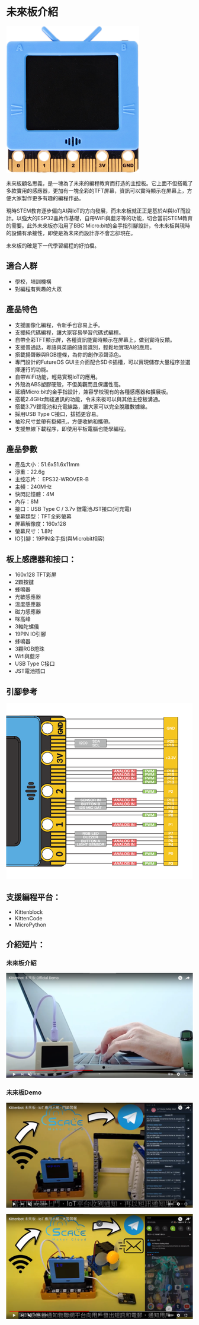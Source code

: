 # 未來板介紹

![](./images/futureboard1.png)

未來板顧名思義，是一塊為了未來的編程教育而打造的主控板。它上面不但搭載了多款實用的感應器，更加有一塊全彩的TFT屏幕，資訊可以實時顯示在屏幕上，方便大家製作更多有趣的編程作品。

現時STEM教育逐步偏向AI與IoT的方向發展，而未來板就正正是基於AI與IoT而設計。以強大的ESP32晶片作基礎，自帶WiFi與藍牙等的功能，切合當前STEM教育的需要。此外未來板亦沿用了BBC Micro:bit的金手指引腳設計，令未來板與現時的設備有承接性，即使是為未來而設計亦不會忘卻現在。

未來板的確是下一代學習編程的好拍檔。

## 適合人群

- 學校，培訓機構
- 對編程有興趣的大眾

## 產品特色

- 支援圖像化編程，令新手也容易上手。
- 支援純代碼編程，讓大家容易學習代碼式編程。
- 自帶全彩TFT顯示屏，各種資訊能實時顯示在屏幕上，做到實時反饋。
- 支援普通話，粵語與英語的語音識別，輕鬆地實現AI的應用。
- 搭載揚聲器與RGB燈條，為你的創作添聲添色。
- 專門設計的FutureOS GUI主介面配合SD卡插槽，可以實現儲存大量程序並選擇運行的功能。
- 自帶WiFi功能，輕易實現IoT的應用。
- 外殼為ABS塑膠硬殼，不但美觀而且保護性高。
- 延續Micro:bit的金手指設計，兼容學校現有的各種感應器和擴展板。
- 搭載2.4GHz無綫通訊的功能，令未來板可以與其他主控板溝通。
- 搭載3.7V鋰電池和充電線路，讓大家可以完全脫離數據線。
- 採用USB Type C接口，拔插更容易。
- 袖珍尺寸並帶有掛繩孔，方便收納和攜帶。
- 支援無線下載程序，即使用平板電腦也能學編程。

## 產品參數

- 產品大小：51.6x51.6x11mm
- 淨重：22.6g
- 主控芯片：	EPS32-WROVER-B
- 主頻：240MHz
- 快閃記憶體：4M
- 內存：8M
- 接口：USB Type C / 3.7v 鋰電池JST接口(可充電)
- 螢幕類型：TFT全彩螢幕
- 屏幕解像度：160x128
- 螢幕尺寸：1.8吋
- IO引腳：19PIN金手指(與Microbit相容)

## 板上感應器和接口：

- 160x128 TFT彩屏
- 2顆按鍵
- 蜂鳴器
- 光敏感應器
- 溫度感應器
- 磁力感應器
- 咪高峰
- 3軸陀螺儀
- 19PIN IO引腳
- 蜂鳴器
- 3顆RGB燈珠
- Wifi與藍牙
- USB Type C接口
- JST電池插口

## 引腳參考

![](./images/pins1.png)

## 支援編程平台：

- Kittenblock
- KittenCode
- MicroPython

## 介紹短片：

### 未來板介紹
[![](./images/video1.png)](https://www.youtube.com/watch?v=PlyQjzOZ3N4)

### 未來板Demo

[![](./images/video2.png)](https://www.youtube.com/watch?v=92jPcYZHtWE)

[![](./images/video3.png)](https://www.youtube.com/watch?v=tUIvmvl7esI)